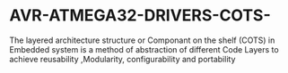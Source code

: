 # AVR-ATMEGA32-DRIVERS-COTS-
The layered architecture structure or Componant on the shelf (COTS)  in Embedded system is a method of abstraction of different Code Layers to achieve reusability ,Modularity, configurability and portability
